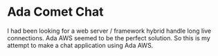 Ada Comet Chat
==============

I had been looking for a web server / framework hybrid handle long live 
connections. Ada AWS seemed to be the perfect solution. So this is my attempt
to make a chat application using Ada AWS.
